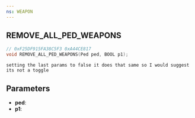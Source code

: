 ```yaml
---
ns: WEAPON
---
```

## REMOVE_ALL_PED_WEAPONS

```c
// 0xF25DF915FA38C5F3 0xA44CE817
void REMOVE_ALL_PED_WEAPONS(Ped ped, BOOL p1);
```

```
setting the last params to false it does that same so I would suggest its not a toggle  
```

## Parameters
* **ped**: 
* **p1**: 

